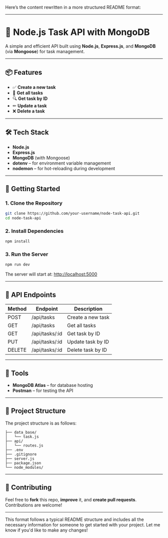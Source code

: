 Here’s the content rewritten in a more structured README format:

---

# 🧩 Node.js Task API with MongoDB

A simple and efficient API built using **Node.js**, **Express.js**, and **MongoDB** (via **Mongoose**) for task management.

---

## 📦 Features

- ✅ **Create a new task**
- 📄 **Get all tasks**
- 🔍 **Get task by ID**
- ✏ **Update a task**
- ❌ **Delete a task**

---

## 🛠 Tech Stack

- **Node.js**
- **Express.js**
- **MongoDB** (with Mongoose)
- **dotenv** – for environment variable management
- **nodemon** – for hot-reloading during development

---

## 🚀 Getting Started

### 1. Clone the Repository

```bash
git clone https://github.com/your-username/node-task-api.git
cd node-task-api
```

### 2. Install Dependencies

```bash
npm install
```

### 3. Run the Server

```bash
npm run dev
```

The server will start at: [http://localhost:5000](http://localhost:5000)

---

## 📮 API Endpoints

| Method | Endpoint             | Description             |
|--------|----------------------|-------------------------|
| POST   | /api/tasks           | Create a new task       |
| GET    | /api/tasks           | Get all tasks           |
| GET    | /api/tasks/:id       | Get task by ID          |
| PUT    | /api/tasks/:id       | Update task by ID       |
| DELETE | /api/tasks/:id       | Delete task by ID       |

---

## 🔗 Tools

- **MongoDB Atlas** – for database hosting
- **Postman** – for testing the API

---

## 📁 Project Structure

The project structure is as follows:

```
├── data_base/
│   └── task.js
├── api/
│   └── routes.js
├── .env
├── .gitignore
├── server.js
├── package.json
└── node_modules/
```

---

## 🤝 Contributing

Feel free to **fork** this repo, **improve** it, and **create pull requests**. Contributions are welcome!

---

This format follows a typical README structure and includes all the necessary information for someone to get started with your project. Let me know if you'd like to make any changes!

